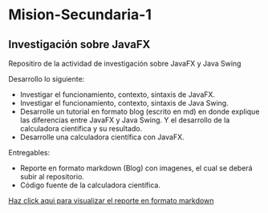 # Mision-Secundaria-1
## Investigación sobre JavaFX

Repositiro de la actividad de investigación sobre JavaFX y Java Swing

Desarrollo lo siguiente:
  * Investigar el funcionamiento, contexto, sintaxis de JavaFX.
  * Investigar el funcionamiento, contexto, sintaxis de Java Swing.
  * Desarrolle un tutorial en formato blog (escrito en md) en donde explique las diferencias entre JavaFX y Java Swing. Y el desarrollo de la calculadora científica y su resultado.
  * Desarrolle una calculadora científica con JavaFX.

Entregables:
  * Reporte en formato markdown (Blog) con imagenes, el cual se deberá subir al repositorio.
  * Código fuente de la calculadora científica.

[Haz click aqui para visualizar el reporte en formato markdown](TUTORIAL.md)